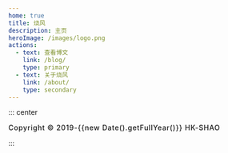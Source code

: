```yaml
---
home: true
title: 烧风
description: 主页
heroImage: /images/logo.png
actions:
  - text: 查看博文
    link: /blog/
    type: primary
  - text: 关于烧风
    link: /about/
    type: secondary
---
```


<style>
.hero {
  padding-top: 3.5rem;
}

img {
  transition: all 0.3s ease;
}

img:hover {
  transform: scale(1.2, 1.2);
  transition: all 0.3s ease;
}

.footer {
  letter-spacing: 0.05rem;
  padding-right: 0 !important;
  padding-left: 0 !important;
  font-weight: 500;
}
</style>


::: center

<footer class="footer">Copyright © 2019-{{new Date().getFullYear()}} HK-SHAO</footer>

:::